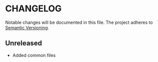 CHANGELOG
=========

Notable changes will be documented in this file. The project adheres to [Semantic Versioning].

Unreleased
----------

* Added common files

[Semantic Versioning]: http://semver.org "Semantic Versioning"
